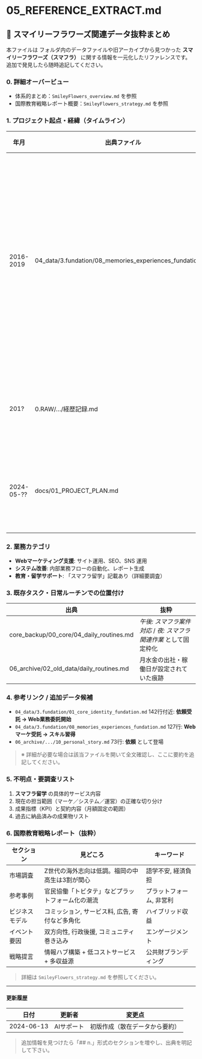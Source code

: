 # 05_REFERENCE_EXTRACT.md
## 🔗 スマイリーフラワーズ関連データ抜粋まとめ

本ファイルは フォルダ内のデータファイルや旧アーカイブから見つかった **スマイリーフラワーズ（スマフラ）** に関する情報を一元化したリファレンスです。追加で発見したら随時追記してください。

### 0. 詳細オーバービュー
- 体系的まとめ：`SmileyFlowers_overview.md` を参照
- 国際教育戦略レポート概要：`SmileyFlowers_strategy.md` を参照

### 1. プロジェクト起点・経緯（タイムライン）
| 年月 | 出典ファイル | 内容概要 |
|------|-------------|---------|
| 2016-2019 | 04_data/3.fundation/08_memories_experiences_fundation.md | ブログ・ウェブマーケティング期に *スマイリーフラワーズ Web マーケ受託 → プロスキル習得* と記載 |
| 201? | 0.RAW/…/経歴記録.md | **依頼受託 → Web業務委託開始** の初出 |
| 2024-05-?? | docs/01_PROJECT_PLAN.md | 現在のシステム改善プロジェクト進行中 |

### 2. 業務カテゴリ
- **Webマーケティング支援**: サイト運用、SEO、SNS 運用
- **システム改善**: 内部業務フローの自動化、レポート生成
- **教育・留学サポート**: 「スマフラ留学」記載あり（詳細要調査）

### 3. 既存タスク・日常ルーチンでの位置付け
| 出典 | 抜粋 |
|------|------|
| core_backup/00_core/04_daily_routines.md | *午後: スマフラ案件対応* / *夜: スマフラ関連作業* として固定枠化 |
| 06_archive/02_old_data/daily_routines.md | 月水金の出社・稼働日が設定されていた痕跡 |

### 4. 参考リンク / 追加データ候補
- `04_data/3.fundation/01_core_identity_fundation.md` 142行付近: **依頼受託 → Web業務委託開始**
- `04_data/3.fundation/08_memories_experiences_fundation.md` 127行: **Webマーケ受託 → スキル習得**
- `06_archive/.../10_personal_story.md` 73行: **依頼** として登場

> ※ 詳細が必要な場合は該当ファイルを開いて全文確認し、ここに要約を追記してください。

### 5. 不明点・要調査リスト
1. **スマフラ留学** の具体的サービス内容
2. 現在の担当範囲（マーケ／システム／運営）の正確な切り分け
3. 成果指標（KPI）と契約内容（月額固定の範囲）
4. 過去に納品済みの成果物リスト

### 6. 国際教育戦略レポート（抜粋）
| セクション | 見どころ | キーワード |
|------------|----------|------------|
| 市場調査 | Z世代の海外志向は低調。福岡の中高生は3割が関心 | 語学不安, 経済負担 |
| 参考事例 | 官民協働「トビタテ」などプラットフォーム化の潮流 | プラットフォーム, 非営利 |
| ビジネスモデル | コミッション, サービス料, 広告, 寄付など多角化 | ハイブリッド収益 |
| イベント要因 | 双方向性, 行政後援, コミュニティ巻き込み | エンゲージメント|
| 戦略提言 | 情報ハブ構築 + 低コストサービス + 多収益源 | 公共財ブランディング |

> 詳細は `SmileyFlowers_strategy.md` を参照してください。

---

#### 更新履歴
| 日付 | 更新者 | 変更点 |
|------|--------|--------|
| 2024-06-13 | AIサポート | 初版作成（散在データから要約） |

> 追加情報を見つけたら「## n.」形式のセクションを増やし、出典を明記して下さい。 